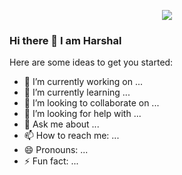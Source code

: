   <div align = "center">

  ![](https://typograssy.deno.dev/api?text=Harshal%20Mali&l0=fcfcfc&l1=ff0000&l2=e43a3a&l3=e05267&l4=db2424&bg=cda8b5&speed=190&comment=)
  </div>

### **Hi there 👋 I am Harshal**

Here are some ideas to get you started:

- 🔭 I’m currently working on ...
- 🌱 I’m currently learning ...
- 👯 I’m looking to collaborate on ...
- 🤔 I’m looking for help with ...
- 💬 Ask me about ...
- 📫 How to reach me: ...
- 😄 Pronouns: ...
- ⚡ Fun fact: ...
